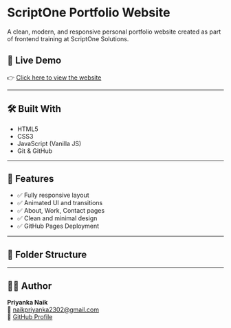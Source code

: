 # ScriptOne Portfolio Website

A clean, modern, and responsive personal portfolio website created as part of frontend training at ScriptOne Solutions.

## 🔗 Live Demo

👉 [Click here to view the website](https://priyanka178-coder.github.io/scriptone_portfolio/)

---

## 🛠️ Built With

- HTML5  
- CSS3  
- JavaScript (Vanilla JS)  
- Git & GitHub  

---

## 📌 Features

- ✅ Fully responsive layout  
- ✅ Animated UI and transitions  
- ✅ About, Work, Contact pages  
- ✅ Clean and minimal design  
- ✅ GitHub Pages Deployment  

---

## 📁 Folder Structure


---

## 🙋‍♀️ Author

**Priyanka Naik**  
📧 naikpriyanka2302@gmail.com  
🔗 [GitHub Profile](https://github.com/Priyanka178-coder)
